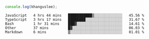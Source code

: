```js
console.log(khanguslee);
```

<!--START_SECTION:waka-->
```text
JavaScript   4 hrs 44 mins   ███████████▒░░░░░░░░░░░░░   45.56 % 
TypeScript   3 hrs 17 mins   ████████░░░░░░░░░░░░░░░░░   31.67 % 
Bash         1 hr 31 mins    ███▓░░░░░░░░░░░░░░░░░░░░░   14.61 % 
Other        37 mins         █▓░░░░░░░░░░░░░░░░░░░░░░░   06.03 % 
Markdown     6 mins          ▒░░░░░░░░░░░░░░░░░░░░░░░░   01.01 % 
```
<!--END_SECTION:waka-->

<!--
**khanguslee/khanguslee** is a ✨ _special_ ✨ repository because its `README.md` (this file) appears on your GitHub profile.

Here are some ideas to get you started:

- 🔭 I’m currently working on ...
- 🌱 I’m currently learning ...
- 👯 I’m looking to collaborate on ...
- 🤔 I’m looking for help with ...
- 💬 Ask me about ...
- 📫 How to reach me: ...
- 😄 Pronouns: ...
- ⚡ Fun fact: ...
-->
